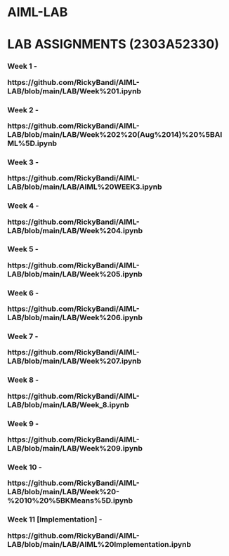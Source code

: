 # AIML-LAB
<h1>LAB ASSIGNMENTS (2303A52330)</h1>

<body>
  <h3>Week 1 - <p>https://github.com/RickyBandi/AIML-LAB/blob/main/LAB/Week%201.ipynb</p></h3>
  <h3>Week 2 - <p>https://github.com/RickyBandi/AIML-LAB/blob/main/LAB/Week%202%20(Aug%2014)%20%5BAIML%5D.ipynb</p></h3>
  <h3>Week 3 - <p>https://github.com/RickyBandi/AIML-LAB/blob/main/LAB/AIML%20WEEK3.ipynb</p></h3>
  <h3>Week 4 - <p>https://github.com/RickyBandi/AIML-LAB/blob/main/LAB/Week%204.ipynb</p></h3>
  <h3>Week 5 - <p>https://github.com/RickyBandi/AIML-LAB/blob/main/LAB/Week%205.ipynb</p></h3>
  <h3>Week 6 - <p>https://github.com/RickyBandi/AIML-LAB/blob/main/LAB/Week%206.ipynb</p></h3>
  <h3>Week 7 - <p>https://github.com/RickyBandi/AIML-LAB/blob/main/LAB/Week%207.ipynb</p></h3>
  <h3>Week 8 - <p>https://github.com/RickyBandi/AIML-LAB/blob/main/LAB/Week_8.ipynb</p></h3>
  <h3>Week 9 - <p>https://github.com/RickyBandi/AIML-LAB/blob/main/LAB/Week%209.ipynb</p></h3>
  <h3>Week 10 - <p>https://github.com/RickyBandi/AIML-LAB/blob/main/LAB/Week%20-%2010%20%5BKMeans%5D.ipynb</p></h3>
  <h3>Week 11 [Implementation] - <p>https://github.com/RickyBandi/AIML-LAB/blob/main/LAB/AIML%20Implementation.ipynb</p></h3>
</body>
